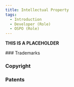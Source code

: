 ```yaml
---
title: Intellectual Property
tags: 
  - Introduction
  - Developer (Role)
  - OSPO (Role)
---
```


**THIS IS A PLACEHOLDER**

### Trademarks

### Copyright

### Patents